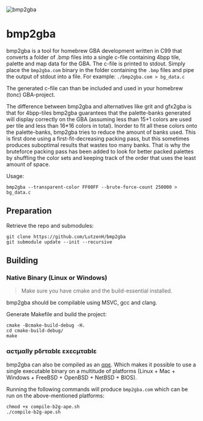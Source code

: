 <img alt="bmp2gba" src="https://user-images.githubusercontent.com/46445220/188315122-ba1086d3-704f-441c-86ff-e07fe7e3063c.png">

# bmp2gba

bmp2gba is a tool for homebrew GBA development written in C99 that converts a folder of .bmp files into a single c-file containing 4bpp tile, palette and map data for the GBA. The c-file is printed to stdout. Simply place the `bmp2gba.com` binary in the folder containing the `.bmp` files and pipe the output of stdout into a file. For example: `./bmp2gba.com > bg_data.c`

The generated c-file can than be included and used in your homebrew (tonc) GBA-project.

The difference between bmp2gba and alternatives like grit and gfx2gba is that for 4bpp-tiles bmp2gba guarantees that the palette-banks generated will display correctly on the GBA (assuming less than 15+1 colors are used per tile and less than 16*16 colors in total). Inorder to fit all these colors onto the palette-banks, bmp2gba tries to reduce the amount of banks used. This is first done using a first-fit-decreasing packing pass, but this sometimes produces suboptimal results that wastes too many banks. That is why the bruteforce packing pass has been added to look for better packed palettes by shuffling the color sets and keeping track of the order that uses the least amount of space.

Usage:

```
bmp2gba --transparent-color FF00FF --brute-force-count 250000 > bg_data.c
```

## Preparation

Retrieve the repo and submodules:

```
git clone https://github.com/LutzenH/bmp2gba
git submodule update --init --recursive
```

## Building

### Native Binary (Linux or Windows)

> Make sure you have cmake and the build-essential installed.

bmp2gba should be compilable using MSVC, gcc and clang.

Generate Makefile and build the project:
```
cmake -Bcmake-build-debug -H.
cd cmake-build-debug/
make
```

### αcτµαlly pδrταblε εxεcµταblε

bmp2gba can also be compiled as an [αpε](https://justine.lol/ape.html). Which makes it possible to use a single executable binary on a multitude of platforms (Linux + Mac + Windows + FreeBSD + OpenBSD + NetBSD + BIOS).

Running the following commands will produce `bmp2gba.com` which can be run on the above-mentioned platforms:

```
chmod +x compile-b2g-ape.sh
./compile-b2g-ape.sh
```
